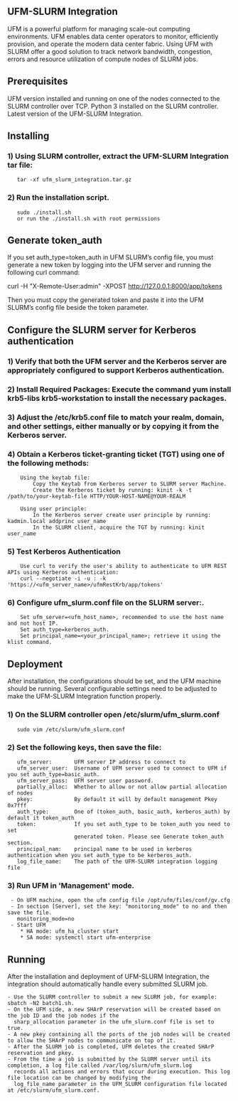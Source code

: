 UFM-SLURM Integration
--------------------------------------------------------


UFM is a powerful platform for managing scale-out computing environments. UFM enables data center operators to monitor, efficiently provision, and operate the modern data center fabric.
Using UFM with SLURM offer a good solution to track network bandwidth, congestion, errors and resource utilization of compute nodes of SLURM jobs.



Prerequisites
--------------------------------------------------------


UFM version installed and running on one of the nodes connected to the SLURM controller over TCP.
Python 3 installed on the SLURM controller.
Latest version of the UFM-SLURM Integration.


Installing
--------------------------------------------------------


### 1) Using SLURM controller, extract the UFM-SLURM Integration tar file:
	   tar -xf ufm_slurm_integration.tar.gz

### 2) Run the installation script.
	   sudo ./install.sh
	   or run the ./install.sh with root permissions



Generate token_auth
--------------------------------------------------------


If you set auth_type=token_auth in UFM SLURM’s config file, you must generate a new token by logging into the UFM server and running the following curl command:

curl -H "X-Remote-User:admin" -XPOST http://127.0.0.1:8000/app/tokens

Then you must copy the generated token and paste it into the UFM SLURM’s config file beside the token parameter.



Configure the SLURM server for Kerberos authentication
-------------------------------------------------------


### 1) Verify that both the UFM server and the Kerberos server are appropriately configured to support Kerberos authentication.
### 2) Install Required Packages: Execute the command yum install krb5-libs krb5-workstation to install the necessary packages.
### 3) Adjust the /etc/krb5.conf file to match your realm, domain, and other settings, either manually or by copying it from the Kerberos server.
### 4) Obtain a Kerberos ticket-granting ticket (TGT) using one of the following methods:
        Using the keytab file:
            Copy the Keytab from Kerberos server to SLURM server Machine.
            Create the Kerberos ticket by running: kinit -k -t /path/to/your-keytab-file HTTP/YOUR-HOST-NAME@YOUR-REALM

        Using user principle:
            In the Kerberos server create user principle by running: kadmin.local addprinc user_name
            In the SLURM client, acquire the TGT by running: kinit user_name
### 5) Test Kerberos Authentication
        Use curl to verify the user's ability to authenticate to UFM REST APIs using Kerberos authentication:
        curl --negotiate -i -u : -k 'https://<ufm_server_name>/ufmRestKrb/app/tokens'
### 6) Configure ufm_slurm.conf file on the SLURM server:.
        Set ufm_server=<ufm_host_name>, recommended to use the host name and not host IP.
        Set auth_type=kerberos_auth.
        Set principal_name=<your_principal_name>; retrieve it using the klist command.


Deployment
--------------------------------------------------------


After installation, the configurations should be set, and the UFM machine should be running. Several configurable
settings need to be adjusted to make the UFM-SLURM Integration function properly.

### 1) On the SLURM controller open /etc/slurm/ufm_slurm.conf
       sudo vim /etc/slurm/ufm_slurm.conf

### 2) Set the following keys, then save the file:
	   ufm_server:       UFM server IP address to connect to
 	   ufm_server_user:  Username of UFM server used to connect to UFM if you set auth_type=basic_auth.
	   ufm_server_pass:  UFM server user password.
	   partially_alloc:  Whether to allow or not allow partial allocation of nodes
	   pkey:             By default it will by default management Pkey 0x7fff
	   auth_type:        One of (token_auth, basic_auth, kerberos_auth) by default it token_auth
	   token:            If you set auth_type to be token_auth you need to set 
                         generated token. Please see Generate token_auth section.
       principal_nam:    principal name to be used in kerberos authentication when you set auth_type to be kerberos_auth.
	   log_file_name:    The path of the UFM-SLURM integration logging file

### 3) Run UFM in 'Management' mode.
	 - On UFM machine, open the ufm config file /opt/ufm/files/conf/gv.cfg
	 - In section [Server], set the key: "monitoring_mode" to no and then save the file.
	   monitoring_mode=no
	 - Start UFM
		* HA mode: ufm_ha_cluster start
		* SA mode: systemctl start ufm-enterprise



Running
--------------------------------------------------------


After the installation and deployment of UFM-SLURM Integration, the integration should automatically handle every submitted SLURM job.

    - Use the SLURM controller to submit a new SLURM job, for example: sbatch -N2 batch1.sh.
    - On the UFM side, a new SHArP reservation will be created based on the job ID and the job nodes if the
      sharp_allocation parameter in the ufm_slurm.conf file is set to true.
    - A new pkey containing all the ports of the job nodes will be created to allow the SHArP nodes to communicate on top of it.
    - After the SLURM job is completed, UFM deletes the created SHArP reservation and pkey.
    - From the time a job is submitted by the SLURM server until its completion, a log file called /var/log/slurm/ufm_slurm.log
      records all actions and errors that occur during execution. This log file location can be changed by modifying the
      log_file_name parameter in the UFM_SLURM configuration file located at /etc/slurm/ufm_slurm.conf.
